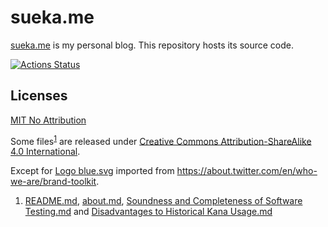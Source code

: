 # sueka.me

[sueka.me](https://sueka.me) is my personal blog. This repository hosts its source code.

[![Actions Status](https://github.com/sueka/sueka.me/workflows/.github/workflows/main.yml/badge.svg)](https://github.com/sueka/sueka.me/actions?query=workflow%3A.github%2Fworkflows%2Fmain.yml)

## Licenses

[MIT No Attribution](./LICENSE.MIT-0)

Some files<sup>[1](#fn1)</sup> are released under [Creative Commons Attribution-ShareAlike 4.0 International](./LICENSE.CC-BY-SA-4.0).

Except for [Logo blue.svg](./src/assets/images/Logo%20blue.svg) imported from https://about.twitter.com/en/who-we-are/brand-toolkit.

<ol type="1">
  <li id="fn1">
    <a href="./README.md">README.md</a>,
    <a href="./src/about.md">about.md</a>,
    <a href="./src/poems/Soundness and Completeness of Software Testing.md">Soundness and Completeness of Software Testing.md</a> and
    <a href="./src/poems/Disadvantages to Historical Kana Usage.md">Disadvantages to Historical Kana Usage.md</a>
  </li>
</ol>
